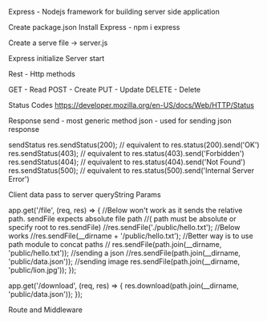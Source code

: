 Express - Nodejs framework for building server side application 

Create package.json
Install Express - npm i express

Create a serve file -> server.js

Express initialize 
Server start

Rest - Http methods

GET - Read
POST - Create
PUT - Update
DELETE - Delete

Status Codes
https://developer.mozilla.org/en-US/docs/Web/HTTP/Status

Response
send - most generic method 
json - used for sending json response 

sendStatus
    res.sendStatus(200); // equivalent to res.status(200).send('OK') 
    res.sendStatus(403); // equivalent to res.status(403).send('Forbidden') 
    res.sendStatus(404); // equivalent to res.status(404).send('Not Found') 
    res.sendStatus(500); // equivalent to res.status(500).send('Internal Server Error')

Client data pass to server
    queryString 
    Params

app.get('/file', (req, res) => {
  //Below won't work as it sends the relative path. sendFile expects absolute file path
  //( path must be absolute or specify root to res.sendFile)
  //res.sendFile('./public/hello.txt');
  //Below works
  //res.sendFile(__dirname + '/public/hello.txt');
  //Better way is to use path module to concat paths
  //   res.sendFile(path.join(__dirname, 'public/hello.txt'));
  //sending a json
  //res.sendFile(path.join(__dirname, 'public/data.json'));
  //sending image
  res.sendFile(path.join(__dirname, 'public/lion.jpg'));
});

app.get('/download', (req, res) => {
  res.download(path.join(__dirname, 'public/data.json'));
});

Route and Middleware
